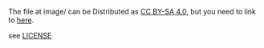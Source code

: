 The file at image/ can be Distributed as [CC BY-SA 4.0](https://creativecommons.org/licenses/by-sa/4.0/deed), but you need to link to [here](#).

see [LICENSE](LICENSE)
